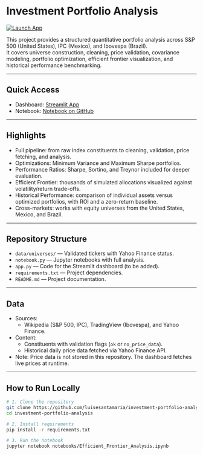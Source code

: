 # Investment Portfolio Analysis

[![Launch App](https://static.streamlit.io/badges/streamlit_badge_black_white.svg)](https://investmentportfolioanalysis.streamlit.app/)

This project provides a structured quantitative portfolio analysis across S&P 500 (United States), IPC (Mexico), and Ibovespa (Brazil).  
It covers universe construction, cleaning, price validation, covariance modeling, portfolio optimization, efficient frontier visualization, and historical performance benchmarking.  

---

## Quick Access
- Dashboard: [Streamlit App](https://investmentportfolioanalysis.streamlit.app)
- Notebook: [Notebook on GitHub](notebook.ipynb) 

---

## Highlights
- Full pipeline: from raw index constituents to cleaning, validation, price fetching, and analysis.  
- Optimizations: Minimum Variance and Maximum Sharpe portfolios.  
- Performance Ratios: Sharpe, Sortino, and Treynor included for deeper evaluation.  
- Efficient Frontier: thousands of simulated allocations visualized against volatility/return trade-offs.  
- Historical Performance: comparison of individual assets versus optimized portfolios, with ROI and a zero-return baseline.  
- Cross-markets: works with equity universes from the United States, Mexico, and Brazil.  

---

## Repository Structure
- `data/universes/` — Validated tickers with Yahoo Finance status.  
- `notebook.py` — Jupyter notebooks with full analysis.  
- `app.py` — Code for the Streamlit dashboard (to be added).  
- `requirements.txt` — Project dependencies.  
- `README.md` — Project documentation.

---

## Data
- Sources:  
  - Wikipedia (S&P 500, IPC), TradingView (Ibovespa), and Yahoo Finance.  
- Content:  
  - Constituents with validation flags (`ok` or `no_price_data`).  
  - Historical daily price data fetched via Yahoo Finance API.  
- Note: Price data is not stored in this repository. The dashboard fetches live prices at runtime.  

---

## How to Run Locally
```bash
# 1. Clone the repository
git clone https://github.com/luisesantamaria/investment-portfolio-analysis.git
cd investment-portfolio-analysis

# 2. Install requirements
pip install -r requirements.txt

# 3. Run the notebook
jupyter notebook notebooks/Efficient_Frontier_Analysis.ipynb

